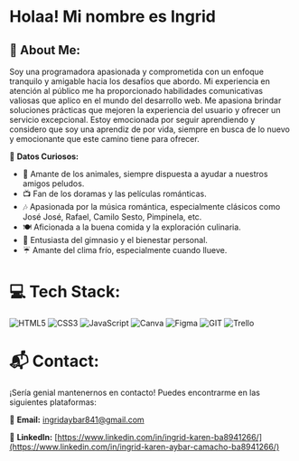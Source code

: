 # Holaa! Mi nombre es Ingrid

## 💫 About Me:
Soy una programadora apasionada y comprometida con un enfoque tranquilo y amigable hacia los desafíos que abordo. Mi experiencia en atención al público me ha proporcionado habilidades comunicativas valiosas que aplico en el mundo del desarrollo web. Me apasiona brindar soluciones prácticas que mejoren la experiencia del usuario y ofrecer un servicio excepcional. Estoy emocionada por seguir aprendiendo y considero que soy una aprendiz de por vida, siempre en busca de lo nuevo y emocionante que este camino tiene para ofrecer.

🌟 **Datos Curiosos:**
- 🐾 Amante de los animales, siempre dispuesta a ayudar a nuestros amigos peludos.
- 📺 Fan de los doramas y las películas románticas.
- 🎶 Apasionada por la música romántica, especialmente clásicos como José José, Rafael, Camilo Sesto, Pimpinela, etc.
- 🍽️ Aficionada a la buena comida y la exploración culinaria.
- 💪 Entusiasta del gimnasio y el bienestar personal.
- ☔ Amante del clima frío, especialmente cuando llueve.

# 💻 Tech Stack:
![HTML5](https://img.shields.io/badge/html5-%23E34F26.svg?style=for-the-badge&logo=html5&logoColor=white) ![CSS3](https://img.shields.io/badge/css3-%231572B6.svg?style=for-the-badge&logo=css3&logoColor=white) ![JavaScript](https://img.shields.io/badge/javascript-%23323330.svg?style=for-the-badge&logo=javascript&logoColor=%23F7DF1E) ![Canva](https://img.shields.io/badge/Canva-%2300C4CC.svg?style=for-the-badge&logo=Canva&logoColor=white) 	![Figma](https://img.shields.io/badge/figma-%23F24E1E.svg?style=for-the-badge&logo=figma&logoColor=white) ![GIT](https://img.shields.io/badge/Git-fc6d26?style=for-the-badge&logo=git&logoColor=white) ![Trello](https://img.shields.io/badge/Trello-%23026AA7.svg?style=for-the-badge&logo=Trello&logoColor=white)

# 📬 Contact:

¡Sería genial mantenernos en contacto! Puedes encontrarme en las siguientes plataformas:

📧 **Email:** [ingridaybar841@gmail.com](ingridaybar@gmail.com)

🔗 **LinkedIn:** [https://www.linkedin.com/in/ingrid-karen-ba8941266/](https://www.linkedin.com/in/ingrid-karen-aybar-camacho-ba8941266/)

